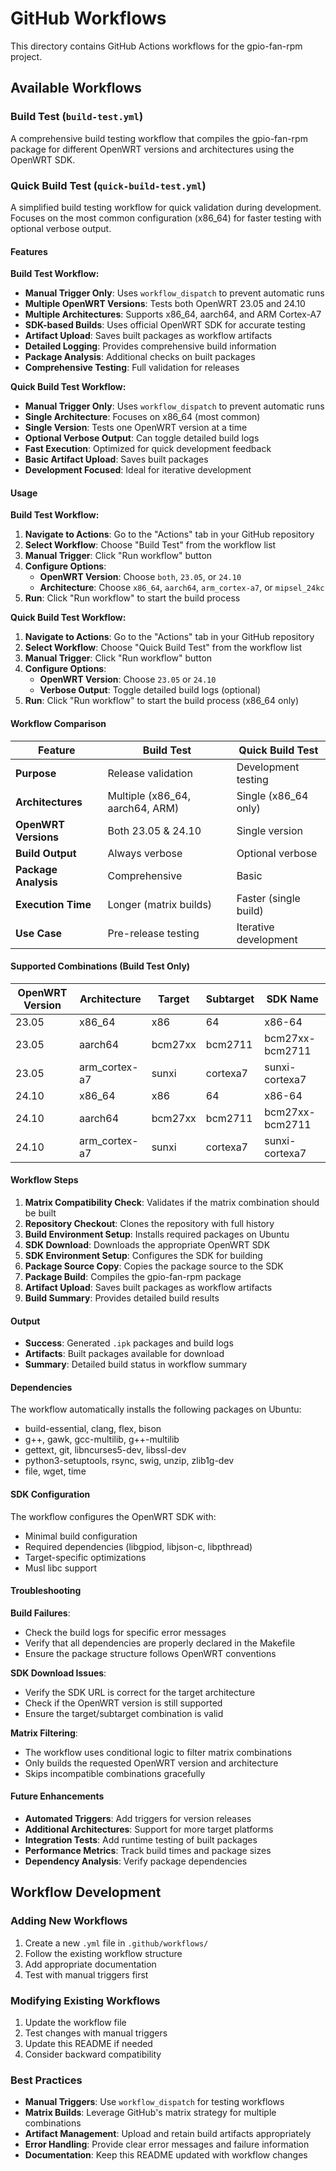 # GitHub Workflows

This directory contains GitHub Actions workflows for the gpio-fan-rpm project.

## Available Workflows

### Build Test (`build-test.yml`)

A comprehensive build testing workflow that compiles the gpio-fan-rpm package for different OpenWRT versions and architectures using the OpenWRT SDK.

### Quick Build Test (`quick-build-test.yml`)

A simplified build testing workflow for quick validation during development. Focuses on the most common configuration (x86_64) for faster testing with optional verbose output.

#### Features

**Build Test Workflow:**
- **Manual Trigger Only**: Uses `workflow_dispatch` to prevent automatic runs
- **Multiple OpenWRT Versions**: Tests both OpenWRT 23.05 and 24.10
- **Multiple Architectures**: Supports x86_64, aarch64, and ARM Cortex-A7
- **SDK-based Builds**: Uses official OpenWRT SDK for accurate testing
- **Artifact Upload**: Saves built packages as workflow artifacts
- **Detailed Logging**: Provides comprehensive build information
- **Package Analysis**: Additional checks on built packages
- **Comprehensive Testing**: Full validation for releases

**Quick Build Test Workflow:**
- **Manual Trigger Only**: Uses `workflow_dispatch` to prevent automatic runs
- **Single Architecture**: Focuses on x86_64 (most common)
- **Single Version**: Tests one OpenWRT version at a time
- **Optional Verbose Output**: Can toggle detailed build logs
- **Fast Execution**: Optimized for quick development feedback
- **Basic Artifact Upload**: Saves built packages
- **Development Focused**: Ideal for iterative development

#### Usage

**Build Test Workflow:**
1. **Navigate to Actions**: Go to the "Actions" tab in your GitHub repository
2. **Select Workflow**: Choose "Build Test" from the workflow list
3. **Manual Trigger**: Click "Run workflow" button
4. **Configure Options**:
   - **OpenWRT Version**: Choose `both`, `23.05`, or `24.10`
   - **Architecture**: Choose `x86_64`, `aarch64`, `arm_cortex-a7`, or `mipsel_24kc`
5. **Run**: Click "Run workflow" to start the build process

**Quick Build Test Workflow:**
1. **Navigate to Actions**: Go to the "Actions" tab in your GitHub repository
2. **Select Workflow**: Choose "Quick Build Test" from the workflow list
3. **Manual Trigger**: Click "Run workflow" button
4. **Configure Options**:
   - **OpenWRT Version**: Choose `23.05` or `24.10`
   - **Verbose Output**: Toggle detailed build logs (optional)
5. **Run**: Click "Run workflow" to start the build process (x86_64 only)

#### Workflow Comparison

| Feature | Build Test | Quick Build Test |
|---------|------------|------------------|
| **Purpose** | Release validation | Development testing |
| **Architectures** | Multiple (x86_64, aarch64, ARM) | Single (x86_64 only) |
| **OpenWRT Versions** | Both 23.05 & 24.10 | Single version |
| **Build Output** | Always verbose | Optional verbose |
| **Package Analysis** | Comprehensive | Basic |
| **Execution Time** | Longer (matrix builds) | Faster (single build) |
| **Use Case** | Pre-release testing | Iterative development |

#### Supported Combinations (Build Test Only)

| OpenWRT Version | Architecture | Target | Subtarget | SDK Name |
|----------------|--------------|--------|-----------|----------|
| 23.05 | x86_64 | x86 | 64 | x86-64 |
| 23.05 | aarch64 | bcm27xx | bcm2711 | bcm27xx-bcm2711 |
| 23.05 | arm_cortex-a7 | sunxi | cortexa7 | sunxi-cortexa7 |
| 24.10 | x86_64 | x86 | 64 | x86-64 |
| 24.10 | aarch64 | bcm27xx | bcm2711 | bcm27xx-bcm2711 |
| 24.10 | arm_cortex-a7 | sunxi | cortexa7 | sunxi-cortexa7 |

#### Workflow Steps

1. **Matrix Compatibility Check**: Validates if the matrix combination should be built
2. **Repository Checkout**: Clones the repository with full history
3. **Build Environment Setup**: Installs required packages on Ubuntu
4. **SDK Download**: Downloads the appropriate OpenWRT SDK
5. **SDK Environment Setup**: Configures the SDK for building
6. **Package Source Copy**: Copies the package source to the SDK
7. **Package Build**: Compiles the gpio-fan-rpm package
8. **Artifact Upload**: Saves built packages as workflow artifacts
9. **Build Summary**: Provides detailed build results

#### Output

- **Success**: Generated `.ipk` packages and build logs
- **Artifacts**: Built packages available for download
- **Summary**: Detailed build status in workflow summary

#### Dependencies

The workflow automatically installs the following packages on Ubuntu:
- build-essential, clang, flex, bison
- g++, gawk, gcc-multilib, g++-multilib
- gettext, git, libncurses5-dev, libssl-dev
- python3-setuptools, rsync, swig, unzip, zlib1g-dev
- file, wget, time

#### SDK Configuration

The workflow configures the OpenWRT SDK with:
- Minimal build configuration
- Required dependencies (libgpiod, libjson-c, libpthread)
- Target-specific optimizations
- Musl libc support

#### Troubleshooting

**Build Failures**:
- Check the build logs for specific error messages
- Verify that all dependencies are properly declared in the Makefile
- Ensure the package structure follows OpenWRT conventions

**SDK Download Issues**:
- Verify the SDK URL is correct for the target architecture
- Check if the OpenWRT version is still supported
- Ensure the target/subtarget combination is valid

**Matrix Filtering**:
- The workflow uses conditional logic to filter matrix combinations
- Only builds the requested OpenWRT version and architecture
- Skips incompatible combinations gracefully

#### Future Enhancements

- **Automated Triggers**: Add triggers for version releases
- **Additional Architectures**: Support for more target platforms
- **Integration Tests**: Add runtime testing of built packages
- **Performance Metrics**: Track build times and package sizes
- **Dependency Analysis**: Verify package dependencies

## Workflow Development

### Adding New Workflows

1. Create a new `.yml` file in `.github/workflows/`
2. Follow the existing workflow structure
3. Add appropriate documentation
4. Test with manual triggers first

### Modifying Existing Workflows

1. Update the workflow file
2. Test changes with manual triggers
3. Update this README if needed
4. Consider backward compatibility

### Best Practices

- **Manual Triggers**: Use `workflow_dispatch` for testing workflows
- **Matrix Builds**: Leverage GitHub's matrix strategy for multiple combinations
- **Artifact Management**: Upload and retain build artifacts appropriately
- **Error Handling**: Provide clear error messages and failure information
- **Documentation**: Keep this README updated with workflow changes 